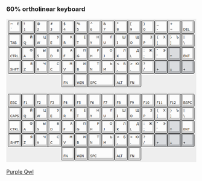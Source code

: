 ### 60% ortholinear keyboard

![](assets/k60.png)

[Purple Qwl](https://github.com/SonalPinto/purple-owl)
